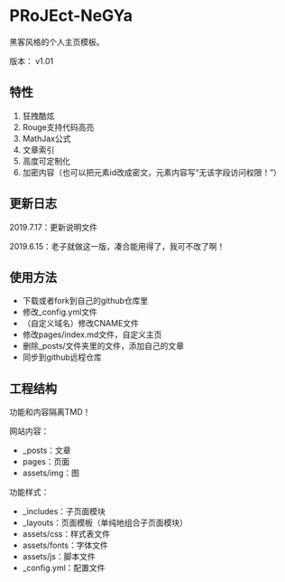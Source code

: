 # PRoJEct-NeGYa

黑客风格的个人主页模板。

版本： v1.01

## 特性

1. 狂拽酷炫
2. Rouge支持代码高亮
3. MathJax公式
4. 文章索引
5. 高度可定制化
6. 加密内容（也可以把元素id改成密文，元素内容写“无该字段访问权限！”）

## 更新日志

2019.7.17：更新说明文件

2019.6.15：老子就做这一版，凑合能用得了，我可不改了啊！

## 使用方法

* 下载或者fork到自己的github仓库里
* 修改_config.yml文件
* （自定义域名）修改CNAME文件
* 修改pages/index.md文件，自定义主页
* 删除_posts/文件夹里的文件，添加自己的文章
* 同步到github远程仓库

## 工程结构

功能和内容隔离TMD！

网站内容：
* _posts：文章
* pages：页面
* assets/img：图

功能样式：
* _includes：子页面模块
* _layouts：页面模板（单纯地组合子页面模块）
* assets/css：样式表文件
* assets/fonts：字体文件
* assets/js：脚本文件
* _config.yml：配置文件

